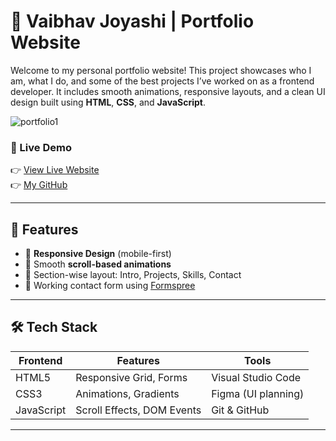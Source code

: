 # 💼 Vaibhav Joyashi | Portfolio Website

Welcome to my personal portfolio website! This project showcases who I am, what I do, and some of the best projects I’ve worked on as a frontend developer. It includes smooth animations, responsive layouts, and a clean UI design built using **HTML**, **CSS**, and **JavaScript**.

![portfolio1 ](https://github.com/user-attachments/assets/4ca8ce84-0bcc-4087-adc9-989f966616eb)
### 🔗 Live Demo
👉 [View Live Website](https://vai-bhav06.github.io/Portfolio-Website)  
👉 [My GitHub](https://github.com/vai-bhav06/Portfolio-Website)

---

## 📌 Features

- 📱 **Responsive Design** (mobile-first)
- 🎨 Smooth **scroll-based animations**
- 🌈 Section-wise layout: Intro, Projects, Skills, Contact
- 💌 Working contact form using [Formspree](https://formspree.io)


---

## 🛠 Tech Stack

| Frontend | Features | Tools |
|----------|----------|-------|
| HTML5    | Responsive Grid, Forms | Visual Studio Code |
| CSS3     | Animations, Gradients | Figma (UI planning) |
| JavaScript | Scroll Effects, DOM Events | Git & GitHub |

---


